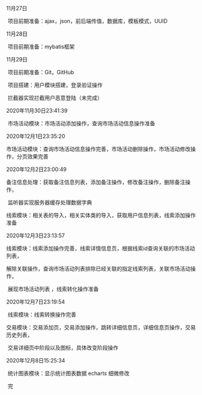11月27日

​		项目前期准备：ajax，json，前后端传值，数据库，模板模式，UUID



11月28日

​		项目前期准备：mybatis框架



11月29日

​		项目前期准备：Git，GitHub

​		项目搭建：用户模块搭建，登录验证操作

​		拦截器实现拦截用户恶意登陆（未完成）



2020年11月30日23:41:39

​		市场活动模块：市场活动添加操作，查询市场活动信息操作准备



2020年12月1日23:35:20

​		市场活动模块：查询市场活动信息操作完善，市场活动删除操作，市场活动修改操作，分页效果完善



2020年12月2日23:00:49

​		备注信息处理：获取备注信息列表，添加备注操作，修改备注操作，删除备注操作，

​								   监听器实现服务器缓存处理数据字典

​		线索模块：相关表的导入，相关实体类的导入，获取用户信息列表，线索添加操作准备



2020年12月3日23:13:57

​		线索模块：线索添加操作完善，线索详情信息页，根据线索id查询关联的市场活动列表，

​							解除关联操作，查询市场活动列表排除已经关联的指定线索列表，关联市场活动操作，

​							展现市场活动列表 ，线索转化操作准备



2020年12月7日23:19:54

​		线索模块：线索转换操作完善

​		交易模块：交易添加页，交易添加操作，跳转详细信息页，详细信息页操作，交易历史列表，

​							交易详细页中阶段以及图标，具体改变阶段操作



2020年12月8日15:25:34

​		统计图表模块：显示统计图表数据   echarts   细微修改



​																																	完

​		